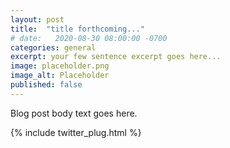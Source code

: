 ```yaml
---
layout: post
title:  "title forthcoming..."
# date:   2020-08-30 08:00:00 -0700
categories: general
excerpt: your few sentence excerpt goes here...
image: placeholder.png
image_alt: Placeholder
published: false
---
```


Blog post body text goes here.

{% include twitter_plug.html %}